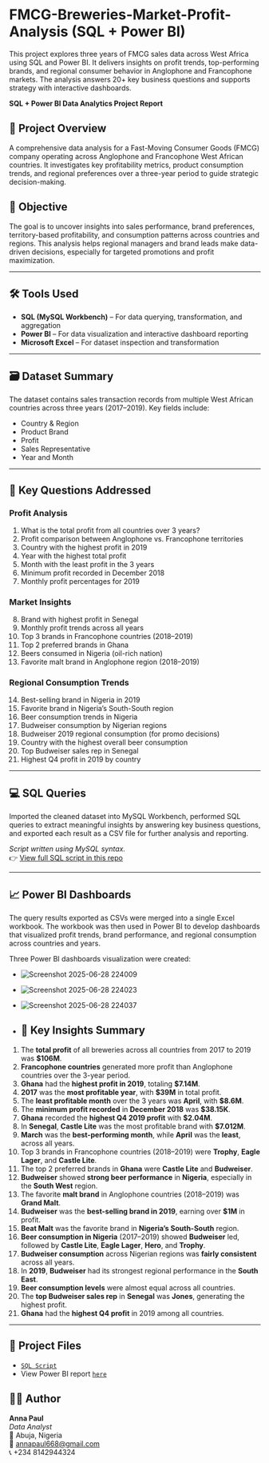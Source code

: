 # FMCG-Breweries-Market-Profit-Analysis (SQL + Power BI)
This project explores three years of FMCG sales data across West Africa using SQL and Power BI. It delivers insights on profit trends, top-performing brands, and regional consumer behavior in Anglophone and Francophone markets. The analysis answers 20+ key business questions and supports strategy with interactive dashboards.

**SQL + Power BI Data Analytics Project Report**

## 🧩 Project Overview  
A comprehensive data analysis for a Fast-Moving Consumer Goods (FMCG) company operating across Anglophone and Francophone West African countries. It investigates key profitability metrics, product consumption trends, and regional preferences over a three-year period to guide strategic decision-making.

## 🎯 Objective  
The goal is to uncover insights into sales performance, brand preferences, territory-based profitability, and consumption patterns across countries and regions. This analysis helps regional managers and brand leads make data-driven decisions, especially for targeted promotions and profit maximization.

---

## 🛠 Tools Used  
- **SQL (MySQL Workbench)** – For data querying, transformation, and aggregation  
- **Power BI** – For data visualization and interactive dashboard reporting  
- **Microsoft Excel** – For dataset inspection and transformation

---

## 🗃 Dataset Summary  
The dataset contains sales transaction records from multiple West African countries across three years (2017–2019). Key fields include:  
- Country & Region  
- Product Brand  
- Profit  
- Sales Representative  
- Year and Month  

---

## 📌 Key Questions Addressed  
### Profit Analysis  
1. What is the total profit from all countries over 3 years?  
2. Profit comparison between Anglophone vs. Francophone territories  
3. Country with the highest profit in 2019  
4. Year with the highest total profit  
5. Month with the least profit in the 3 years  
6. Minimum profit recorded in December 2018  
7. Monthly profit percentages for 2019  

### Market Insights  
8. Brand with highest profit in Senegal  
9. Monthly profit trends across all years  
10. Top 3 brands in Francophone countries (2018–2019)  
11. Top 2 preferred brands in Ghana  
12. Beers consumed in Nigeria (oil-rich nation)  
13. Favorite malt brand in Anglophone region (2018–2019)  

### Regional Consumption Trends  
14. Best-selling brand in Nigeria in 2019  
15. Favorite brand in Nigeria’s South-South region  
16. Beer consumption trends in Nigeria  
17. Budweiser consumption by Nigerian regions  
18. Budweiser 2019 regional consumption (for promo decisions)  
19. Country with the highest overall beer consumption  
20. Top Budweiser sales rep in Senegal  
21. Highest Q4 profit in 2019 by country 

---

## 💻 SQL Queries  
Imported the cleaned dataset into MySQL Workbench, performed SQL queries to extract meaningful insights by answering key business questions, and exported each result as a CSV file for further analysis and reporting.

*Script written using MySQL syntax.*  
👉 [View full SQL script in this repo](https://github.com/AhnieP/International-FMCG-Market-Profit-Analysis/blob/main/PAUL%20ANNA%20SQL%20DAP%20PROJECT%20SCRIPT.sql)

---

## 📈 Power BI Dashboards  
The query results exported as CSVs were merged into a single Excel workbook. The workbook was then used in Power BI to develop dashboards that visualized profit trends, brand performance, and regional consumption across countries and years.

Three Power BI dashboards visualization were created:  

- ![Screenshot 2025-06-28 224009](https://github.com/user-attachments/assets/bc65a4f9-27d3-45be-974a-2e3eaedd086b)
- ![Screenshot 2025-06-28 224023](https://github.com/user-attachments/assets/cb8a39e5-643a-480f-a32e-0619ed479f63)
- ![Screenshot 2025-06-28 224037](https://github.com/user-attachments/assets/f3df7cf3-39c9-4592-8337-573f78e6df3a)


- ## 📌 Key Insights Summary 

1. The **total profit** of all breweries across all countries from 2017 to 2019 was **$106M**.
2. **Francophone countries** generated more profit than Anglophone countries over the 3-year period.
3. **Ghana** had the **highest profit in 2019**, totaling **$7.14M**.
4. **2017** was the **most profitable year**, with **$39M** in total profit.
5. The **least profitable month** over the 3 years was **April**, with **$8.6M**.
6. The **minimum profit recorded** in **December 2018** was **$38.15K**.
7. **Ghana** recorded the **highest Q4 2019 profit** with **$2.04M**.
8. In **Senegal**, **Castle Lite** was the most profitable brand with **$7.012M**.
9. **March** was the **best-performing month**, while **April** was the **least**, across all years.
10. Top 3 brands in Francophone countries (2018–2019) were **Trophy**, **Eagle Lager**, and **Castle Lite**.
11. The top 2 preferred brands in **Ghana** were **Castle Lite** and **Budweiser**.
12. **Budweiser** showed **strong beer performance** in **Nigeria**, especially in the **South West** region.
13. The favorite **malt brand** in Anglophone countries (2018–2019) was **Grand Malt**.
14. **Budweiser** was the **best-selling brand in 2019**, earning over **$1M** in profit.
15. **Beat Malt** was the favorite brand in **Nigeria’s South-South** region.
16. **Beer consumption in Nigeria** (2017–2019) showed **Budweiser** led, followed by **Castle Lite**, **Eagle Lager**, **Hero**, and **Trophy**.
17. **Budweiser consumption** across Nigerian regions was **fairly consistent** across all years.
18. In **2019**, **Budweiser** had its strongest regional performance in the **South East**.
19. **Beer consumption levels** were almost equal across all countries.
20. The **top Budweiser sales rep** in **Senegal** was **Jones**, generating the highest profit.
21. **Ghana** had the **highest Q4 profit** in 2019 among all countries.

---

## 📂 Project Files  
- [`SQL Script`](https://github.com/AhnieP/International-FMCG-Market-Profit-Analysis/blob/main/PAUL%20ANNA%20SQL%20DAP%20PROJECT%20SCRIPT.sql)
- View Power BI report [`here`](https://app.powerbi.com/groups/me/reports/34872d51-ad21-4b28-b570-e17fe9bae225/169eadfcc0d7cd38076d?experience=power-bi)  


## 🙋‍♂️ Author

**Anna Paul**  
*Data Analyst*  
📍 Abuja, Nigeria  
📧 [annapaul668@gmail.com](mailto:annapaul668@gmail.com)  
📞 +234 8142944324

